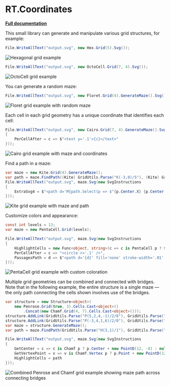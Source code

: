 # RT.Coordinates

**[Full documentation](https://docs.timwi.de/RT.Coordinates/RT.Coordinates)**

This small library can generate and manipulate various grid structures, for example:

```cs
File.WriteAllText("output.svg", new Hex.Grid(5).Svg());
```

![Hexagonal grid example](https://raw.githubusercontent.com/RT-Projects/RT.Coordinates/refs/heads/main/Img/Hex.png)

```cs
File.WriteAllText("output.svg", new OctoCell.Grid(7, 4).Svg());
```

![OctoCell grid example](https://raw.githubusercontent.com/RT-Projects/RT.Coordinates/refs/heads/main/Img/OctoCell.png)

You can generate a random maze:

```cs
File.WriteAllText("output.svg", new Floret.Grid(4).GenerateMaze().Svg());
```

![Floret grid example with random maze](https://raw.githubusercontent.com/RT-Projects/RT.Coordinates/refs/heads/main/Img/Floret.png)

Each cell in each grid geometry has a unique coordinate that identifies each cell:

```cs
File.WriteAllText("output.svg", new Cairo.Grid(7, 4).GenerateMaze().Svg(new SvgInstructions
{
	PerCellAfter = c => $"<text y='.1'>{c}</text>"
}));
```

![Cairo grid example with maze and coordinates](https://raw.githubusercontent.com/RT-Projects/RT.Coordinates/refs/heads/main/Img/Cairo.png)

Find a path in a maze:

```cs
var maze = new Kite.Grid(4).GenerateMaze();
var path = maze.FindPath((Kite) GridUtils.Parse("K(-3,0)/5"), (Kite) GridUtils.Parse("K(2,1)/2"));
File.WriteAllText("output.svg", maze.Svg(new SvgInstructions
{
    ExtraSvg4 = $"<path d='M{path.Select(p => $"{p.Center.X} {p.Center.Y}").JoinString(" ")}' fill='none' stroke='red' stroke-width='.1' />"
}));
```

![Kite grid example with maze and path](https://raw.githubusercontent.com/RT-Projects/RT.Coordinates/refs/heads/main/Img/Kite.png)

Customize colors and appearance:

```cs
const int levels = 13;
var maze = new PentaCell.Grid(levels);

File.WriteAllText("output.svg", maze.Svg(new SvgInstructions
{
    HighlightCells = new Func<object, string>(c => c is PentaCell p ? $"hsl({p.Level * 360d / levels}, 70%, 70%)" : null),
    PerCellAfter = c => "<circle r='.1' />",
    PassagesPath = d => $"<path d='{d}' fill='none' stroke-width='.01' stroke='black' stroke-opacity='.7' />"
}));
```

![PentaCell grid example with custom coloration](https://raw.githubusercontent.com/RT-Projects/RT.Coordinates/refs/heads/main/Img/PentaCell.png)

Multiple grid geometries can be combined and connected with bridges. Note that in the following example, the entire structure is a single maze — the only path connecting the cells shown involves use of the bridges.

```cs
var structure = new Structure<object>(
	new Penrose.Grid(true, 3).Cells.Cast<object>()
		.Concat(new Chamf.Grid(4, 7).Cells.Cast<object>()));
structure.AddLink(GridUtils.Parse("P(5,2,4,-1)/2/8"), GridUtils.Parse("H(0,1)/2"));
structure.AddLink(GridUtils.Parse("P(-3,4,1,6)/2/0"), GridUtils.Parse("H(0,5)/2"));
var maze = structure.GenerateMaze();
var path = maze.FindPath(GridUtils.Parse("H(3,1)/1"), GridUtils.Parse("H(4,2)/2"));

File.WriteAllText("output.svg", maze.Svg(new SvgInstructions
{
	GetCenter = c => c is Chamf p ? p.Center + new PointD(12, -8) : null,
	GetVertexPoint = v => v is Chamf.Vertex p ? p.Point + new PointD(12, -8) : v.Point,
	HighlightCells = path
}));
```

![Combined Penrose and Chamf grid example showing maze path across connecting bridges](https://raw.githubusercontent.com/RT-Projects/RT.Coordinates/refs/heads/main/Img/Combined.png)